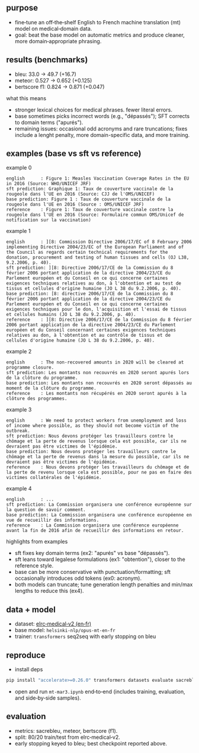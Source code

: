 ## purpose
- fine‑tune an off‑the‑shelf English to French machine translation (mt) model on medical‑domain data.
- goal: beat the base model on automatic metrics and produce cleaner, more domain‑appropriate phrasing.

## results (benchmarks)
- bleu: 33.0 → 49.7 (+16.7)
- meteor: 0.527 → 0.652 (+0.125)
- bertscore f1: 0.824 → 0.871 (+0.047)

what this means
- stronger lexical choices for medical phrases. fewer literal errors.
- base sometimes picks incorrect words (e.g., "dépassés"); SFT corrects to domain terms ("apurés").
- remaining issues: occasional odd acronyms and rare truncations; fixes include a lenght penalty, more domain-specific data, and more training.

## examples (base vs sft vs reference)

example 0
```
english      : Figure 1: Measles Vaccination Coverage Rates in the EU in 2016 (Source: WHO/UNICEF JRF)
sft prediction: Graphique 1: Taux de couverture vaccinale de la rougeole dans l'UE en 2016 (Source: CJJ de l'OMS/UNICEF)
base prediction: Figure 1 : Taux de couverture vaccinale de la rougeole dans l'UE en 2016 (Source : OMS/UNICEF JRF)
reference    : Figure 1: Taux de couverture vaccinale contre la rougeole dans l'UE en 2016 (Source: Formulaire commun OMS/Unicef de notification sur la vaccination)
```

example 1
```
english      : ][8: Commission Directive 2006/17/EC of 8 February 2006 implementing Directive 2004/23/EC of the European Parliament and of the Council as regards certain technical requirements for the donation, procurement and testing of human tissues and cells (OJ L38, 9.2.2006, p. 40).
sft prediction: ][8: Directive 2006/17/CE de la Commission du 8 février 2006 portant application de la directive 2004/23/CE du Parlement européen et du Conseil en ce qui concerne certaines exigences techniques relatives au don, à l'obtention et au test de tissus et cellules d'origine humaine (JO L 38 du 9.2.2006, p. 40).
base prediction: [8: directive 2006/17/CE de la Commission du 8 février 2006 portant application de la directive 2004/23/CE du Parlement européen et du Conseil en ce qui concerne certaines exigences techniques pour le don, l'acquisition et l'essai de tissus et cellules humains (JO L 38 du 9.2.2006, p. 40).
reference    : ][8: Directive 2006/17/CE de la Commission du 8 février 2006 portant application de la directive 2004/23/CE du Parlement européen et du Conseil concernant certaines exigences techniques relatives au don, à l'obtention et au contrôle de tissus et de cellules d'origine humaine (JO L 38 du 9.2.2006, p. 40).
```

example 2
```
english      : The non-recovered amounts in 2020 will be cleared at programme closure.
sft prediction: Les montants non recouvrés en 2020 seront apurés lors de la clôture du programme.
base prediction: Les montants non recouvrés en 2020 seront dépassés au moment de la clôture du programme.
reference    : Les montants non récupérés en 2020 seront apurés à la clôture des programmes.
```

example 3
```
english      : We need to protect workers from unemployment and loss of income where possible, as they should not become victim of the outbreak.
sft prediction: Nous devons protéger les travailleurs contre le chômage et la perte de revenus lorsque cela est possible, car ils ne devraient pas être victimes de l'épidémie.
base prediction: Nous devons protéger les travailleurs contre le chômage et la perte de revenus dans la mesure du possible, car ils ne devraient pas être victimes de l'épidémie.
reference    : Nous devons protéger les travailleurs du chômage et de la perte de revenu lorsque cela est possible, pour ne pas en faire des victimes collatérales de l'épidémie.
```

example 4
```
english      : ...
sft prediction: La Commission organisera une conférence européenne sur la question de savoir comment.
base prediction: La Commission organisera une conférence européenne en vue de recueillir des informations.
reference    : La Commission organisera une conférence européenne avant la fin de 2016 afin de recueillir des informations en retour.
```

highlights from examples
- sft fixes key domain terms (ex2: "apurés" vs base "dépassés").
- sft leans toward legalese formulations (ex1: "obtention"), closer to the reference style.
- base can be more conservative with punctuation/formatting; sft occasionally introduces odd tokens (ex0: acronym).
- both models can truncate; tune generation length penalties and min/max lengths to reduce this (ex4).

## data + model
- dataset: [elrc‑medical‑v2 (en‑fr)](https://huggingface.co/datasets/qanastek/ELRC-Medical-V2)
- base model: `helsinki-nlp/opus-mt-en-fr`
- trainer: `transformers` seq2seq with early stopping on bleu

## reproduce
- install deps
```bash
pip install "accelerate>=0.26.0" transformers datasets evaluate sacrebleu tf-keras ipywidgets sentencepiece sacremoses nltk bert_score
```
- open and run `mt-mar3.ipynb` end‑to‑end (includes training, evaluation, and side‑by‑side samples).

## evaluation
- metrics: sacrebleu, meteor, bertscore (f1).
- split: 80/20 train/test from elrc‑medical‑v2.
- early stopping keyed to bleu; best checkpoint reported above.


